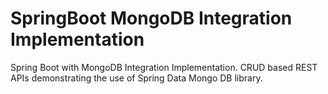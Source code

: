 # SpringBoot MongoDB Integration Implementation

Spring Boot with MongoDB Integration Implementation. CRUD based REST APIs demonstrating the use of Spring Data Mongo DB library.
